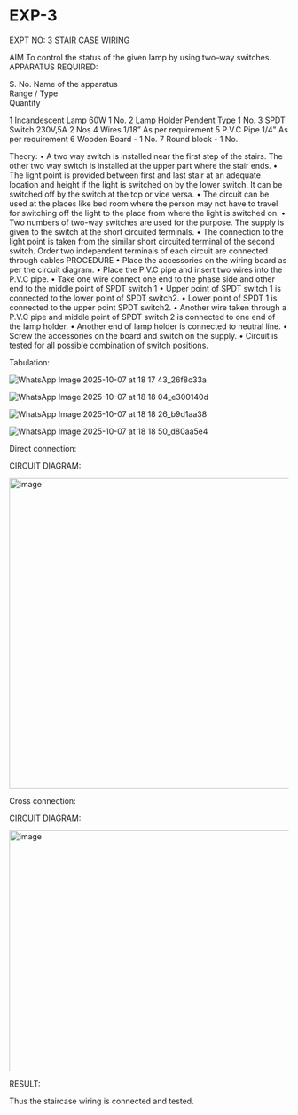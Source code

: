 # EXP-3
EXPT NO: 3				STAIR CASE WIRING                     

 
AIM
 To control the status of the given lamp by using two–way switches. 
APPARATUS REQUIRED:

S. No.
Name of the apparatus	
Range / Type	
Quantity

1	Incandescent Lamp	60W	1 No.
2	Lamp Holder	Pendent Type	1 No.
3	SPDT Switch	230V,5A	2 Nos
4	Wires	1/18”	As per requirement
5	P.V.C Pipe	1/4"	As per requirement
6	Wooden Board	-	1 No.
7	Round block	-	1 No.


Theory:
•	A two way switch is installed near the first step of the stairs. The other two way switch is installed at the upper part where the stair ends.
•	The light point is provided between first and last stair at an adequate location and height if the light is switched on by the lower switch. It can be switched off by the switch at the top or vice versa.
•	The circuit can be used at the places like bed room where the person may  not  have  to  travel for switching off the light to the place from where the light is switched on.
•	Two  numbers  of  two-way  switches  are  used  for  the  purpose.  The supply is given to the switch at the short circuited terminals.
•	The  connection  to  the  light  point  is  taken  from  the  similar  short circuited  terminal  of  the   second  switch.   Order  two  independent terminals of each circuit are connected through  cables 
PROCEDURE
•  Place the accessories on the wiring board as per the circuit diagram.
•  Place the P.V.C pipe and insert two wires into the P.V.C pipe.
•	Take one wire connect one end to the phase side and other end to the middle point of SPDT switch 1
•  Upper point of SPDT switch 1 is connected to the lower point of SPDT
switch2.
•  Lower point of SPDT 1 is connected to the upper point SPDT switch2.
•	Another wire taken through a P.V.C pipe and middle point of SPDT switch 2 is connected to one end of the lamp holder.
•  Another end of lamp holder is connected to neutral line.
•  Screw the accessories on the board and switch on the supply.
•  Circuit is tested for all possible combination of switch positions.


Tabulation:

![WhatsApp Image 2025-10-07 at 18 17 43_26f8c33a](https://github.com/user-attachments/assets/c763a48f-774b-4ef0-8128-575c0c91fd1c)

![WhatsApp Image 2025-10-07 at 18 18 04_e300140d](https://github.com/user-attachments/assets/62a15aef-f4d8-4dd7-91c0-09b69f7302d5)

![WhatsApp Image 2025-10-07 at 18 18 26_b9d1aa38](https://github.com/user-attachments/assets/2dd2dfc9-061e-48c5-9545-304175c2ff1b)

![WhatsApp Image 2025-10-07 at 18 18 50_d80aa5e4](https://github.com/user-attachments/assets/f52d1cba-1e8a-447c-9c1b-e2f2f49ae191)

Direct connection:

CIRCUIT DIAGRAM: 

<img width="911" height="558" alt="image" src="https://github.com/user-attachments/assets/c63e1ab2-ca80-4883-851c-4b8387b55d9a" />


Cross connection: 

CIRCUIT DIAGRAM: 

<img width="810" height="433" alt="image" src="https://github.com/user-attachments/assets/706ad03d-048c-4448-a612-b13df4792ef5" />


RESULT:

Thus the staircase wiring is connected and tested.
